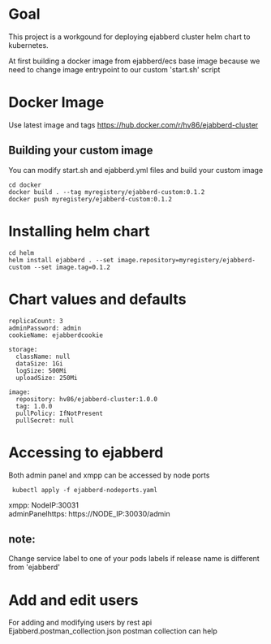 # Goal
This project is a workgound for deploying ejabberd cluster helm chart to kubernetes.   

At first building a docker image from ejabberd/ecs base image
because we need to change image entrypoint to our custom 'start.sh' script

# Docker Image
  Use latest image and tags 
    https://hub.docker.com/r/hv86/ejabberd-cluster
## Building your custom image
You can modify start.sh and ejabberd.yml files and build your custom image

    cd docker
    docker build . --tag myregistery/ejabberd-custom:0.1.2
    docker push myregistery/ejabberd-custom:0.1.2

# Installing helm chart
    cd helm   
    helm install ejabberd . --set image.repository=myregistery/ejabberd-custom --set image.tag=0.1.2

# Chart values and defaults

    replicaCount: 3    
    adminPassword: admin
    cookieName: ejabberdcookie
    
    storage:
      className: null
      dataSize: 1Gi
      logSize: 500Mi
      uploadSize: 250Mi
    
    image:
      repository: hv86/ejabberd-cluster:1.0.0
      tag: 1.0.0
      pullPolicy: IfNotPresent
      pullSecret: null
    

# Accessing to ejabberd
Both admin panel and xmpp can be accessed by node ports 

     kubectl apply -f ejabberd-nodeports.yaml     

   xmpp: NodeIP:30031  
   adminPanelhttps:  https://NODE_IP:30030/admin

 ## note:
 Change service label to one of your pods labels if release name is 
 different from 'ejabberd' 

# Add and edit users 
 For adding and modifying users by rest api Ejabberd.postman_collection.json postman collection can help
